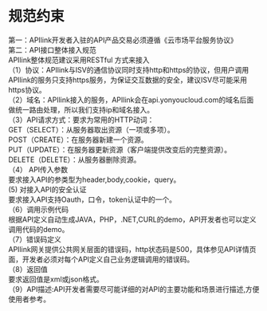 # 规范约束

第一：APIlink开发者入驻的API产品交易必须遵循《云市场平台服务协议》  
第二：API接口整体接入规范  
APIlink整体规范建议采用RESTful 方式来接入  
（1）协议：APIlink与ISV的通信协议同时支持http和https的协议，但用户调用APIlink的服务只支持https服务，为保证交互数据的安全，建议ISV尽可能采用https协议。  
（2）域名：APIlink接入的服务，APIlink会在api.yonyoucloud.com的域名后面做统一路由处理，所以我们支持ip和域名接入。  
（3）API请求方式：要求为常用的HTTP动词：  
GET（SELECT）：从服务器取出资源（一项或多项）。  
POST（CREATE）：在服务器新建一个资源。  
PUT（UPDATE）：在服务器更新资源（客户端提供改变后的完整资源）。  
DELETE（DELETE）：从服务器删除资源。  
（4）	API传入参数  
要求接入API的参类型为header,body,cookie，query。  
(5) 对接入API的安全认证  
要求接入API支持Oauth，口令，token认证中的一个。   
（6）调用示例代码  
根据API定义自动生成JAVA，PHP，.NET,CURL的demo，API开发者也可以定义调用代码的demo。  
（7）错误码定义  
APIlink网关提供公共网关层面的错误码，http状态码是500，具体参见API详情页面，开发者必须对每个API定义自己业务逻辑调用的错误码。  
（8）返回值  
要求返回值是xml或json格式。  
（9）API描述:API开发者需要尽可能详细的对API的主要功能和场景进行描述,方便使用者参考。
